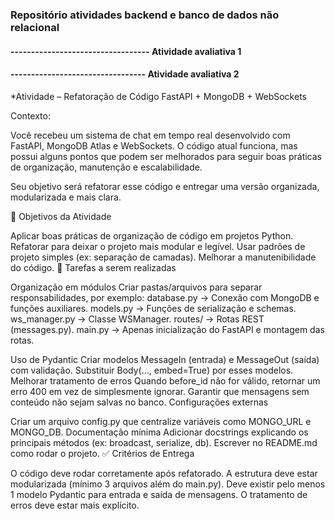 ### Repositório atividades backend e banco de dados não relacional

#### ---------------------------------- Atividade avaliativa 1

#### --------------------------------- Atividade avaliativa 2

*Atividade – Refatoração de Código FastAPI + MongoDB + WebSockets

Contexto:

Você recebeu um sistema de chat em tempo real desenvolvido com FastAPI, MongoDB Atlas e WebSockets. O código atual funciona, mas possui alguns pontos que podem ser melhorados para seguir boas práticas de organização, manutenção e escalabilidade.

Seu objetivo será refatorar esse código e entregar uma versão organizada, modularizada e mais clara.

🎯 Objetivos da Atividade

Aplicar boas práticas de organização de código em projetos Python.
Refatorar para deixar o projeto mais modular e legível.
Usar padrões de projeto simples (ex: separação de camadas).
Melhorar a manutenibilidade do código.
🔧 Tarefas a serem realizadas

Organização em módulos
Criar pastas/arquivos para separar responsabilidades, por exemplo:
database.py → Conexão com MongoDB e funções auxiliares.
models.py → Funções de serialização e schemas.
ws_manager.py → Classe WSManager.
routes/ → Rotas REST (messages.py).
main.py → Apenas inicialização do FastAPI e montagem das rotas.

Uso de Pydantic
Criar modelos MessageIn (entrada) e MessageOut (saída) com validação.
Substituir Body(..., embed=True) por esses modelos.
Melhorar tratamento de erros
Quando before_id não for válido, retornar um erro 400 em vez de simplesmente ignorar.
Garantir que mensagens sem conteúdo não sejam salvas no banco.
Configurações externas

Criar um arquivo config.py que centralize variáveis como MONGO_URL e MONGO_DB.
Documentação mínima
Adicionar docstrings explicando os principais métodos (ex: broadcast, serialize, db).
Escrever no README.md como rodar o projeto.
✅ Critérios de Entrega

O código deve rodar corretamente após refatorado.
A estrutura deve estar modularizada (mínimo 3 arquivos além do main.py).
Deve existir pelo menos 1 modelo Pydantic para entrada e saída de mensagens.
O tratamento de erros deve estar mais explícito.
